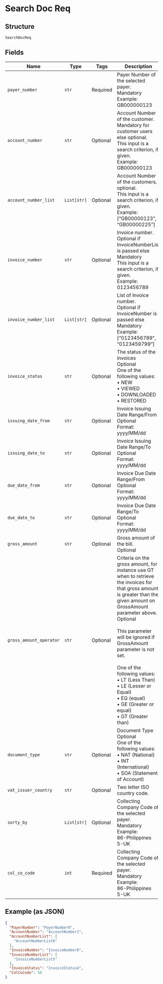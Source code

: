
# Search Doc Req

## Structure

`SearchDocReq`

## Fields

| Name | Type | Tags | Description |
|  --- | --- | --- | --- |
| `payer_number` | `str` | Required | Payer Number of the selected payer.<br>Mandatory<br>Example: GB000000123 |
| `account_number` | `str` | Optional | Account Number of the customer.<br>Mandatory for customer users else optional.<br>This input is a search criterion, if given.<br>Example: GB000000123 |
| `account_number_list` | `List[str]` | Optional | Account Number of the customers.<br>optional.<br>This input is a search criterion, if given.<br>Example: [“GB00000123”, “GB00000225”] |
| `invoice_number` | `str` | Optional | Invoice number.<br>Optional if InvoiceNumberList is passed else Mandatory<br>This input is a search criterion, if given.<br>Example: 0123456789 |
| `invoice_number_list` | `List[str]` | Optional | List of Invoice number.<br>Optional if InvoiceNumber is passed else Mandatory<br>Example: [“0123456789”, “0123459799”] |
| `invoice_status` | `str` | Optional | The status of the invoices<br>Optional<br>One of the following values:<br>•	NEW<br>•	VIEWED<br>•	DOWNLOADED<br>•	RESTORED |
| `issuing_date_from` | `str` | Optional | Invoice Issuing Date Range/From<br>Optional<br>Format: yyyy/MM/dd |
| `issuing_date_to` | `str` | Optional | Invoice Issuing Date Range/To<br>Optional<br>Format: yyyy/MM/dd |
| `due_date_from` | `str` | Optional | Invoice Due Date Range/From<br>Optional<br>Format: yyyy/MM/dd |
| `due_date_to` | `str` | Optional | Invoice Due Date Range/To<br>Optional<br>Format: yyyy/MM/dd |
| `gross_amount` | `str` | Optional | Gross amount of the bill.<br>Optional |
| `gross_amount_operator` | `str` | Optional | Criteria on the gross amount, for instance use GT when to retrieve the invoices for that gross amount is greater than the given amount on GrossAmount parameter above.<br>Optional<br><br>This parameter will be ignored if GrossAmount parameter is not set.<br><br>One of the following values:<br>•	LT (Less Than)<br>•	LE (Lesser or Equal)<br>•	EQ (equal)<br>•	GE (Greater or equal)<br>•	GT (Greater than) |
| `document_type` | `str` | Optional | Document Type<br>Optional<br>One of the following values:<br>•	NAT (National)<br>•	INT (International)<br>•	SOA (Statement of Account) |
| `vat_issuer_country` | `str` | Optional | Two letter ISO country code. |
| `sorty_by` | `List[str]` | Optional | Collecting Company Code of the selected payer.<br>Mandatory<br>Example:<br>86-Philippines<br>5-UK |
| `col_co_code` | `int` | Required | Collecting Company Code of the selected payer.<br>Mandatory<br>Example:<br>86-Philippines<br>5-UK |

## Example (as JSON)

```json
{
  "PayerNumber": "PayerNumber0",
  "AccountNumber": "AccountNumber2",
  "AccountNumberList": [
    "AccountNumberList0"
  ],
  "InvoiceNumber": "InvoiceNumber0",
  "InvoiceNumberList": [
    "InvoiceNumberList5"
  ],
  "InvoiceStatus": "InvoiceStatus4",
  "ColCoCode": 50
}
```

